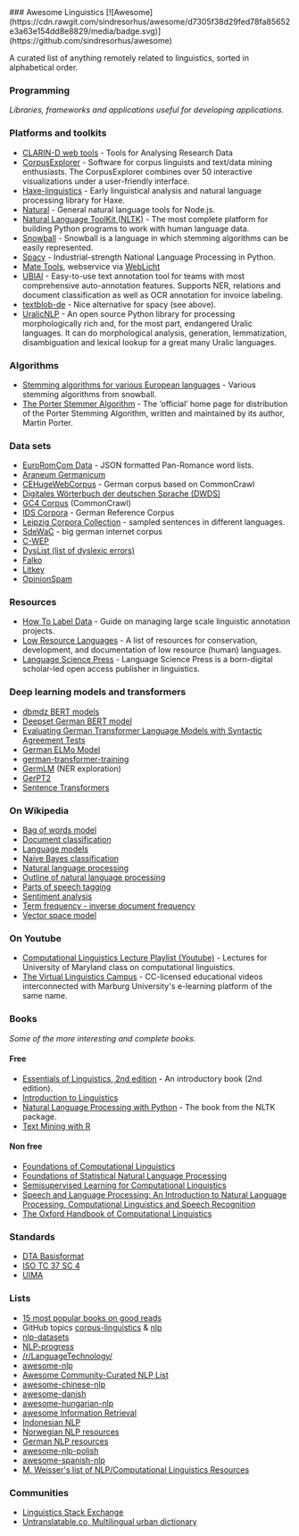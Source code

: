 <div class="github-widget" data-repo="theimpossibleastronaut/awesome-linguistics"></div>
### Awesome Linguistics
[![Awesome](https://cdn.rawgit.com/sindresorhus/awesome/d7305f38d29fed78fa85652e3a63e154dd8e8829/media/badge.svg)](https://github.com/sindresorhus/awesome)

A curated list of anything remotely related to linguistics, sorted in alphabetical order.


### Programming
*Libraries, frameworks and applications useful for developing applications.*

### Platforms and toolkits
* [CLARIN-D web tools](https://www.clarin-d.net/en/analysing) - Tools for Analysing Research Data 
* [CorpusExplorer](https://notes.jan-oliver-ruediger.de/software/corpusexplorer-overview/) - Software for corpus linguists and text/data mining enthusiasts. The CorpusExplorer combines over 50 interactive visualizations under a user-friendly interface.
* [Haxe-linguistics](https://github.com/sexybiggetje/haxe-linguistics) - Early linguistical analysis and natural language processing library for Haxe.
* [Natural](https://github.com/NaturalNode/natural) - General natural language tools for Node.js.
* [Natural Language ToolKit (NLTK)](http://www.nltk.org/) - The most complete platform for building Python programs to work with human language data.
* [Snowball](https://snowballstem.org/) - Snowball is a language in which stemming algorithms can be easily represented.
* [Spacy](https://spacy.io/) - Industrial-strength  National Language Processing in Python.
* [Mate Tools](http://hdl.handle.net/11022/1007-0000-0000-8E4E-A), webservice via [WebLicht](https://weblicht.sfs.uni-tuebingen.de/)
* [UBIAI](https://ubiai.tools/) - Easy-to-use text annotation tool for teams with most comprehensive auto-annotation features. Supports NER, relations and document classification as well as OCR annotation for invoice labeling.
* [textblob-de](https://github.com/markuskiller/textblob-de) - Nice alternative for spacy (see above).
* [UralicNLP](https://github.com/mikahama/uralicNLP) - An open source Python library for processing morphologically rich and, for the most part, endangered Uralic languages. It can do morphological analysis, generation, lemmatization, disambiguation and lexical lookup for a great many Uralic languages.

### Algorithms
* [Stemming algorithms for various European languages](http://snowball.tartarus.org/texts/stemmersoverview.html) - Various stemming algorithms from snowball.
* [The Porter Stemmer Algorithm](http://tartarus.org/martin/PorterStemmer/) - The ‘official’ home page for distribution of the Porter Stemming Algorithm, written and maintained by its author, Martin Porter.

### Data sets
* [EuroRomCom Data](https://github.com/kirkins/euroromcom) - JSON formatted Pan-Romance word lists.
* [Araneum Germanicum](http://aranea.juls.savba.sk/aranea_about/_germanicum.html)
* [CEHugeWebCorpus](https://lindat.mff.cuni.cz/repository/xmlui/handle/11372/LRT-2638) - German corpus based on CommonCrawl
* [Digitales Wörterbuch der deutschen Sprache (DWDS)](https://dwds.de)
* [GC4 Corpus](https://german-nlp-group.github.io/projects/gc4-corpus.html) (CommonCrawl)
* [IDS Corpora](https://www1.ids-mannheim.de/kl/projekte/korpora) - German Reference Corpus
* [Leipzig Corpora Collection](https://wortschatz.uni-leipzig.de/en/download/) - sampled sentences in different languages.
* [SdeWaC](https://www.ims.uni-stuttgart.de/forschung/ressourcen/korpora/sdewac.en.html) - big german internet corpus
* [C-WEP](http://lingured.info/linguistic-resources/cwep/)
* [DysList (list of dyslexic errors)](https://github.com/Rauschii/DysListGerman)
* [Falko](https://www.linguistik.hu-berlin.de/de/institut/professuren/korpuslinguistik/forschung/falko)
* [Litkey](https://www.linguistics.ruhr-uni-bochum.de/litkeycorpus/)
* [OpinionSpam](https://github.com/hdaSprachtechnologie/OpinionSpam)

### Resources
* [How To Label Data](https://www.lighttag.io/how-to-label-data/) - Guide on managing large scale linguistic annotation projects.
* [Low Resource Languages](https://github.com/RIchardLitt/low-resource-languages) - A list of resources for conservation, development, and documentation of low resource (human) languages.
* [Language Science Press](https://langsci-press.org/) - Language Science Press is a born-digital scholar-led open access publisher in linguistics.

### Deep learning models and transformers

* [dbmdz BERT models](https://github.com/dbmdz/berts)
* [Deepset German BERT model](https://deepset.ai/german-bert)
* [Evaluating German Transformer Language Models with Syntactic Agreement Tests](https://github.com/DFKI-NLP/gevalm)
* [German ELMo Model](https://github.com/t-systems-on-site-services-gmbh/german-elmo-model)
* [german-transformer-training](https://github.com/PhilipMay/german-transformer-training)
* [GermLM](https://github.com/tonianelope/Multilingual-BERT) (NER exploration)
* [GerPT2](https://github.com/bminixhofer/gerpt2)
* [Sentence Transformers](https://github.com/UKPLab/sentence-transformers)

### On Wikipedia
* [Bag of words model](https://en.wikipedia.org/wiki/Bag-of-words_model)
* [Document classification](https://en.wikipedia.org/wiki/Document_classification)
* [Language models](https://en.wikipedia.org/wiki/Language_model)
* [Naive Bayes classification](https://en.wikipedia.org/wiki/Naive_Bayes_classifier)
* [Natural language processing](https://en.wikipedia.org/wiki/Natural_language_processing)
* [Outline of natural language processing](https://en.wikipedia.org/wiki/Outline_of_natural_language_processing)
* [Parts of speech tagging](https://en.wikipedia.org/wiki/Part-of-speech_tagging)
* [Sentiment analysis](https://en.wikipedia.org/wiki/Sentiment_analysis)
* [Term frequency - inverse document frequency](https://en.wikipedia.org/wiki/Tf%E2%80%93idf)
* [Vector space model](https://en.wikipedia.org/wiki/Vector_space_model)

### On Youtube
* [Computational Linguistics Lecture Playlist (Youtube)](https://www.youtube.com/playlist?list=PLegWUnz91WfuPebLI97-WueAP90JO-15i) - Lectures for University of Maryland class on computational linguistics.
* [The Virtual Linguistics Campus](https://www.youtube.com/channel/UCaMpov1PPVXGcKYgwHjXB3g) - CC-licensed educational videos interconnected with Marburg University's e-learning platform of the same name.

### Books
*Some of the more interesting and complete books.*

#### Free
* [Essentials of Linguistics, 2nd edition](https://ecampusontario.pressbooks.pub/essentialsoflinguistics2/) - An introductory book (2nd edition).
* [Introduction to Linguistics](https://linguistics.ucla.edu/people/Kracht/courses/ling20-fall07/ling-intro.pdf)
* [Natural Language Processing with Python](https://www.nltk.org/book/) - The book from the NLTK package.
* [Text Mining with R](https://www.tidytextmining.com)

#### Non free
* [Foundations of Computational Linguistics](https://books.google.com/books?id=o9iGAgAAQBAJ&dq=Foundations+of+Computational+Linguistics&hl=nl&source=gbs_navlinks_s)
* [Foundations of Statistical Natural Language Processing](https://books.google.nl/books?id=YiFDxbEX3SUC)
* [Semisupervised Learning for Computational Linguistics](https://books.google.com/books/about/Semisupervised_Learning_for_Computationa.html?id=VCd67cGB_rAC&redir_esc=y)
* [Speech and Language Processing: An Introduction to Natural Language Processing, Computational Linguistics and Speech Recognition](https://books.google.nl/books?id=fZmj5UNK8AQC)
* [The Oxford Handbook of Computational Linguistics](https://www.oxfordhandbooks.com/view/10.1093/oxfordhb/9780199276349.001.0001/oxfordhb-9780199276349)

### Standards

* [DTA Basisformat](https://www.deutschestextarchiv.de/doku/basisformat/)
* [ISO TC 37 SC 4](https://www.iso.org/committee/297592.html)
* [UIMA](https://docs.oasis-open.org/uima/v1.0/os/uima-spec-os.html)

### Lists
* [15 most popular books on good reads](https://www.goodreads.com/shelf/show/natural-language-processing)
* GitHub topics [corpus-linguistics](https://github.com/topics/corpus-linguistics) & [nlp](https://github.com/topics/nlp)
* [nlp-datasets](https://github.com/niderhoff/nlp-datasets)
* [NLP-progress](https://github.com/sebastianruder/NLP-progress)
* [/r/LanguageTechnology/](https://www.reddit.com/r/LanguageTechnology/)
* [awesome-nlp](https://github.com/keon/awesome-nlp)
* [Awesome Community-Curated NLP List](https://github.com/alvations/awesome-community-curated-nlp)
* [awesome-chinese-nlp](https://github.com/crownpku/Awesome-Chinese-NLP)
* [awesome-danish](https://github.com/fnielsen/awesome-danish)
* [awesome-hungarian-nlp](https://github.com/oroszgy/awesome-hungarian-nlp)
* [awesome Information Retrieval](https://github.com/harpribot/awesome-information-retrieval)
* [Indonesian NLP](https://github.com/kmkurn/id-nlp-resource)
* [Norwegian NLP resources](https://github.com/web64/norwegian-nlp-resources)
* [German NLP resources](https://github.com/adbar/German-NLP/)
* [awesome-nlp-polish](https://github.com/ksopyla/awesome-nlp-polish)
* [awesome-spanish-nlp](https://github.com/dav009/awesome-spanish-nlp)
* [M. Weisser's list of NLP/Computational Linguistics Resources](https://martinweisser.org/corpora_site/comp_ling_resources.html)

### Communities
* [Linguistics Stack Exchange](https://linguistics.stackexchange.com/)
* [Untranslatable.co, Multilingual urban dictionary](https://untranslatable.co/)